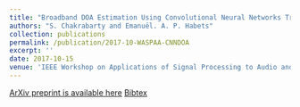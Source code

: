 ```yaml
---
title: "Broadband DOA Estimation Using Convolutional Neural Networks Trained with Noise signals"
authors: "S. Chakrabarty and Emanuël. A. P. Habets"
collection: publications
permalink: /publication/2017-10-WASPAA-CNNDOA
excerpt: ''
date: 2017-10-15
venue: 'IEEE Workshop on Applications of Signal Processing to Audio and Acoustics (WASPAA), USA'
---
```


[ArXiv preprint is available here](https://arxiv.org/pdf/1705.00919.pdf)
[Bibtex](http://Soumitro-Chakrabarty.github.io/files/17_WASPAA_bib.tex)
